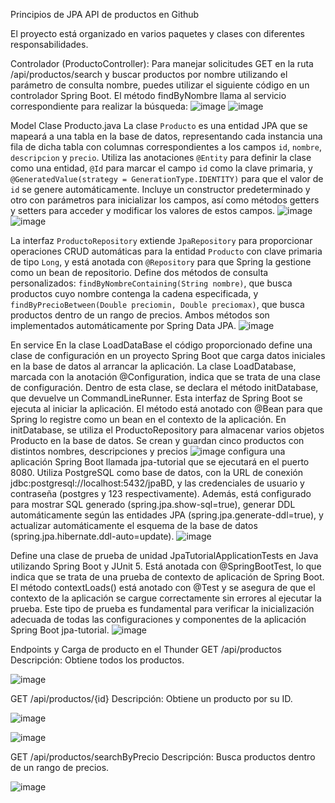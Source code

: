 

Principios de JPA API de productos en Github

El proyecto está organizado en varios paquetes y clases con diferentes responsabilidades.

Controlador (ProductoController):
Para manejar solicitudes GET en la ruta /api/productos/search y buscar productos por nombre utilizando el parámetro de consulta nombre, 
puedes utilizar el siguiente código en un controlador Spring Boot. El método findByNombre llama al servicio correspondiente para realizar la búsqueda:
![image](https://github.com/user-attachments/assets/bf43e871-56b8-4a0c-bb76-d36e4f45b365)
![image](https://github.com/user-attachments/assets/14b3f577-a643-4228-8bfd-a48b23a774c4)

Model    Clase Producto.java
La clase `Producto` es una entidad JPA que se mapeará a una tabla en la base de datos, representando cada instancia una fila de dicha tabla con columnas correspondientes a los campos `id`, `nombre`, `descripcion` y `precio`. Utiliza las anotaciones `@Entity` para definir la clase como una entidad, `@Id` para marcar el campo `id` como la clave primaria, y `@GeneratedValue(strategy = GenerationType.IDENTITY)` para que el valor de `id` se genere automáticamente. Incluye un constructor predeterminado y otro con parámetros para inicializar los campos, así como métodos getters y setters para acceder y modificar los valores de estos campos.
![image](https://github.com/user-attachments/assets/0807ca34-7804-4046-91ca-ff8dce29b77d)
![image](https://github.com/user-attachments/assets/2f0e1090-e67d-46c8-acff-44c81ed6c817)

La interfaz `ProductoRepository` extiende `JpaRepository` para proporcionar operaciones CRUD automáticas para la entidad `Producto` con clave primaria de tipo `Long`, y está anotada con `@Repository` para que Spring la gestione como un bean de repositorio. Define dos métodos de consulta personalizados: `findByNombreContaining(String nombre)`, que busca productos cuyo nombre contenga la cadena especificada, y `findByPrecioBetween(Double preciomin, Double preciomax)`, que busca productos dentro de un rango de precios. Ambos métodos son implementados automáticamente por Spring Data JPA.
![image](https://github.com/user-attachments/assets/15bf02c1-f080-4a8d-852e-8b1667d318c4)

En service
En la clase LoadDataBase el código proporcionado define una clase de configuración en un proyecto Spring Boot que carga datos iniciales en la base de datos al arrancar la aplicación. La clase LoadDatabase, marcada con la anotación @Configuration, indica que se trata de una clase de configuración.
Dentro de esta clase, se declara el método initDatabase, que devuelve un CommandLineRunner. Esta interfaz de Spring Boot se ejecuta al iniciar la aplicación. El método está anotado con @Bean para que Spring lo registre como un bean en el contexto de la aplicación.
En initDatabase, se utiliza el ProductoRepository para almacenar varios objetos Producto en la base de datos. Se crean y guardan cinco productos con distintos nombres, descripciones y precios
![image](https://github.com/user-attachments/assets/83a74ec7-ba5e-4390-a3b8-af45dd459ff9)
configura una aplicación Spring Boot llamada jpa-tutorial que se ejecutará en el puerto 8080. Utiliza PostgreSQL como base de datos, con la URL de conexión jdbc:postgresql://localhost:5432/jpaBD, y las credenciales de usuario y contraseña (postgres y 123 respectivamente). Además, está configurado para mostrar SQL generado (spring.jpa.show-sql=true), generar DDL automáticamente según las entidades JPA (spring.jpa.generate-ddl=true), y actualizar automáticamente el esquema de la base de datos (spring.jpa.hibernate.ddl-auto=update).
![image](https://github.com/user-attachments/assets/14757220-693b-4297-8ea9-84a8e2500981)

Define una clase de prueba de unidad JpaTutorialApplicationTests en Java utilizando Spring Boot y JUnit 5. Está anotada con @SpringBootTest, lo que indica que se trata de una prueba de contexto de aplicación de Spring Boot. El método contextLoads() está anotado con @Test y se asegura de que el contexto de la aplicación se cargue correctamente sin errores al ejecutar la prueba. Este tipo de prueba es fundamental para verificar la inicialización adecuada de todas las configuraciones y componentes de la aplicación Spring Boot jpa-tutorial.
![image](https://github.com/user-attachments/assets/142cda9b-f870-4729-9e5f-4ccf032ea65e)

Endpoints y Carga de producto en el Thunder
GET /api/productos
Descripción: Obtiene todos los productos.

![image](https://github.com/user-attachments/assets/0d87597b-8691-400a-922e-b1ff5f850c85)

GET /api/productos/{id}
Descripción: Obtiene un producto por su ID.

![image](https://github.com/user-attachments/assets/8da7f9bf-d9a3-483c-b73d-4b98615bfa8d)



![image](https://github.com/user-attachments/assets/fa24b808-610f-4f70-a2d3-8c854b18131c)

GET /api/productos/searchByPrecio
Descripción: Busca productos dentro de un rango de precios.

![image](https://github.com/user-attachments/assets/c6085067-911b-4a20-8e56-7e8400bc8a72)














